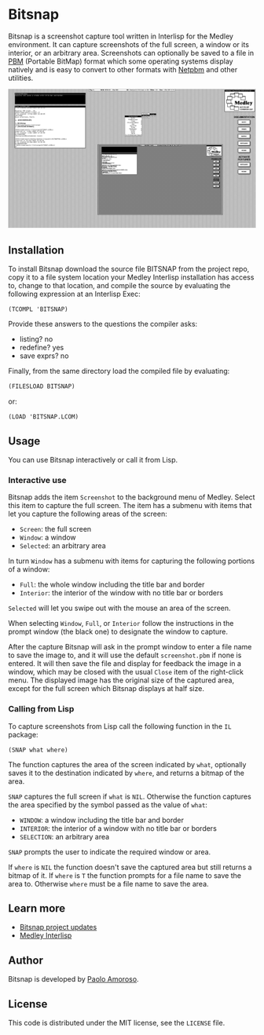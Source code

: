 # Bitsnap

Bitsnap is a screenshot capture tool written in Interlisp for the Medley environment. It can capture screenshots of the full screen, a window or its interior, or an arbitrary area. Screenshots can optionally be saved to a file in [PBM](https://en.wikipedia.org/wiki/Netpbm#PBM_example) (Portable BitMap) format which some operating systems display natively and is easy to convert to other formats with [Netpbm](https://en.wikipedia.org/wiki/Netpbm) and other utilities.

![The bitmap of a window captured with Bitsnap and its menu on Medley Interlisp.](https://raw.githubusercontent.com/pamoroso/bitsnap/main/bitsnap.png)


## Installation

To install Bitsnap download the source file BITSNAP from the project repo, copy it to a file system location your Medley Interlisp installation has access to, change to that location, and compile the source by evaluating the following expression at an Interlisp Exec:

```
(TCOMPL 'BITSNAP)
```

Provide these answers to the questions the compiler asks:

* listing? no
* redefine? yes
* save exprs? no

Finally, from the same directory load the compiled file by evaluating:

```lisp
(FILESLOAD BITSNAP)
```

or:

```
(LOAD 'BITSNAP.LCOM)
```

## Usage

You can use Bitsnap interactively or call it from Lisp.


### Interactive use

Bitsnap adds the item `Screenshot` to the background menu of Medley. Select this item to capture the full screen. The item has a submenu with items that let you capture the following areas of the screen:

* `Screen`: the full screen
* `Window`: a window
* `Selected`: an arbitrary area

In turn `Window` has a submenu with items for capturing the following portions of a window:

* `Full`: the whole window including the title bar and border
* `Interior`: the interior of the window with no title bar or borders

`Selected` will let you swipe out with the mouse an area of the screen.

When selecting `Window`, `Full`, or `Interior` follow the instructions in the prompt window (the black one) to designate the window to capture.

After the capture Bitsnap will ask in the prompt window to enter a file name to save the image to, and it will use the default `screenshot.pbm` if none is entered. It will then save the file and display for feedback the image in a window, which may be closed with the usual `Close` item of the right-click menu. The displayed image has the original size of the captured area, except for the full screen which Bitsnap displays at half size.


### Calling from Lisp

To capture screenshots from Lisp call the following function in the `IL` package:

```
(SNAP what where)
```

The function captures the area of the screen indicated by `what`, optionally saves it to the destination indicated by `where`, and returns a bitmap of the area.

`SNAP` captures the full screen if `what` is `NIL`. Otherwise the function captures the area specified by the symbol passed as the value of `what`:

* `WINDOW`: a window including the title bar and border
* `INTERIOR`: the interior of a window with no title bar or borders
* `SELECTION`: an arbitrary area

`SNAP` prompts the user to indicate the required window or area.

If `where` is `NIL` the function doesn't save the captured area but still returns a bitmap of it. If `where` is `T` the function prompts for a file name to save the area to. Otherwise `where` must be a file name to save the area.


## Learn more

* [Bitsnap project updates](https://write.as/paoloamoroso/tag:Bitsnap)
* [Medley Interlisp](https://interlisp.org)


## Author

Bitsnap is developed by [Paolo Amoroso](https://github.com/pamoroso).


## License

This code is distributed under the MIT license, see the `LICENSE` file.
